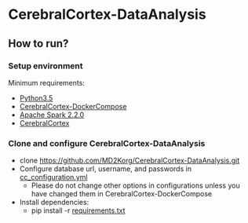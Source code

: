 # CerebralCortex-DataAnalysis

## How to run?
### Setup environment
Minimum requirements:
* [Python3.5](https://www.python.org/downloads/release/python-350/)
* [CerebralCortex-DockerCompose](https://github.com/MD2Korg/CerebralCortex-DockerCompose)
* [Apache Spark 2.2.0](https://spark.apache.org/releases/spark-release-2-2-0.html) 
* [CerebralCortex](https://github.com/MD2Korg/CerebralCortex)

### Clone and configure CerebralCortex-DataAnalysis
* clone https://github.com/MD2Korg/CerebralCortex-DataAnalysis.git
* Configure database url, username, and passwords in [cc_configuration.yml](https://github.com/MD2Korg/CerebralCortex-2.0/blob/master/cerebralcortex/core/resources/cc_configuration.yml)
    * Please do not change other options in configurations unless you have changed them in CerebralCortex-DockerCompose   
* Install dependencies:
    * pip install -r [requirements.txt](https://github.com/MD2Korg/CerebralCortex-DataAnalysis/requirements.txt)
